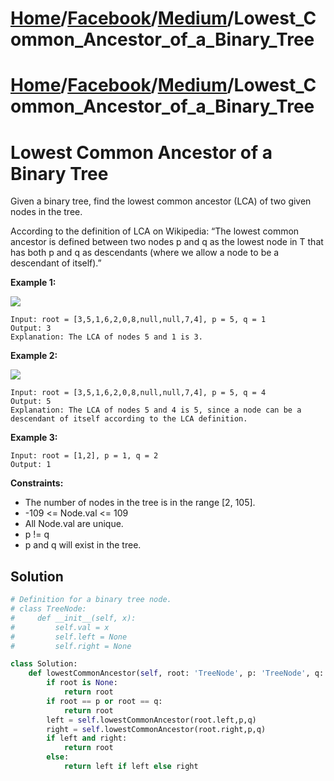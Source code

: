 # [Home](./../../..)/[Facebook](./../..)/[Medium](./..)/Lowest_Common_Ancestor_of_a_Binary_Tree
# [Home](./../../..)/[Facebook](./../..)/[Medium](./..)/Lowest_Common_Ancestor_of_a_Binary_Tree
<h1>Lowest Common Ancestor of a Binary Tree</h1>

<p>
Given a binary tree, find the lowest common ancestor (LCA) of two given nodes in the tree.

According to the definition of LCA on Wikipedia: “The lowest common ancestor is defined between two nodes p and q as the lowest node in T that has both p and q as descendants (where we allow a node to be a descendant of itself).”

</p>

<b>Example 1:</b>

<img src="https://assets.leetcode.com/uploads/2018/12/14/binarytree.png">

    Input: root = [3,5,1,6,2,0,8,null,null,7,4], p = 5, q = 1
    Output: 3
    Explanation: The LCA of nodes 5 and 1 is 3.
    
<b>Example 2:</b>

<img src="https://assets.leetcode.com/uploads/2018/12/14/binarytree.png">

    Input: root = [3,5,1,6,2,0,8,null,null,7,4], p = 5, q = 4
    Output: 5
    Explanation: The LCA of nodes 5 and 4 is 5, since a node can be a descendant of itself according to the LCA definition.
    
<b>Example 3:</b>

    Input: root = [1,2], p = 1, q = 2
    Output: 1

<b>Constraints:</b>

- The number of nodes in the tree is in the range [2, 105].
- -109 <= Node.val <= 109
- All Node.val are unique.
- p != q
- p and q will exist in the tree.

<h2>Solution</h2>

```python
# Definition for a binary tree node.
# class TreeNode:
#     def __init__(self, x):
#         self.val = x
#         self.left = None
#         self.right = None

class Solution:
    def lowestCommonAncestor(self, root: 'TreeNode', p: 'TreeNode', q: 'TreeNode') -> 'TreeNode':
        if root is None:
            return root
        if root == p or root == q:
            return root
        left = self.lowestCommonAncestor(root.left,p,q)
        right = self.lowestCommonAncestor(root.right,p,q)
        if left and right:
            return root
        else:
            return left if left else right
```

